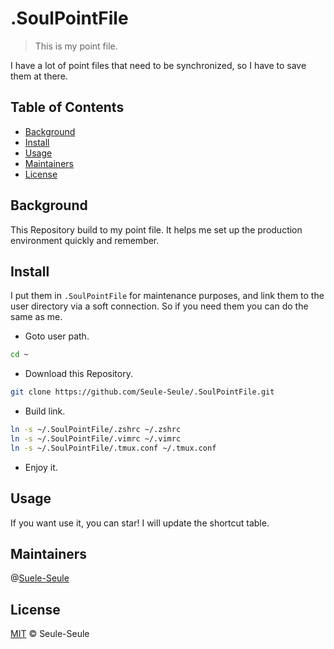 # .SoulPointFile #

> This is my point file.

 I have a lot of point files that need to be synchronized, so I have to save them at there.

## Table of Contents ## 
- [Background](#Background)
- [Install](#Install)
- [Usage](#Usage)
- [Maintainers](#Maintainers)
- [License](#License)

## Background ##

This Repository build to my point file. It helps me set up the production environment quickly and remember.

## Install ##

I put them in `.SoulPointFile` for maintenance purposes, and link them to the user directory via a soft connection.
So if you need them you can do the same as me.
- Goto user path.
```bash
cd ~
```
- Download this Repository.
```bash
git clone https://github.com/Seule-Seule/.SoulPointFile.git
```
- Build link.
```bash
ln -s ~/.SoulPointFile/.zshrc ~/.zshrc
ln -s ~/.SoulPointFile/.vimrc ~/.vimrc
ln -s ~/.SoulPointFile/.tmux.conf ~/.tmux.conf
```
- Enjoy it.

## Usage ##

If you want use it, you can star! I will update the shortcut table.

## Maintainers ##
@[Suele-Seule](https://github.com/Seule-Seule)

## License ##
[MIT](LICENSE) © Seule-Seule


